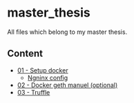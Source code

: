 # master_thesis

All files which belong to my master thesis.

## Content

- [01 - Setup docker](./documentation/01_docker.md)
	- [Ngninx config](./documentation/host.conf)
- [02 - Docker geth manuel (optional)](./documentation/02_geth_manuel.md)
- [03 - Truffle](./documentation/03_truffle.md)
